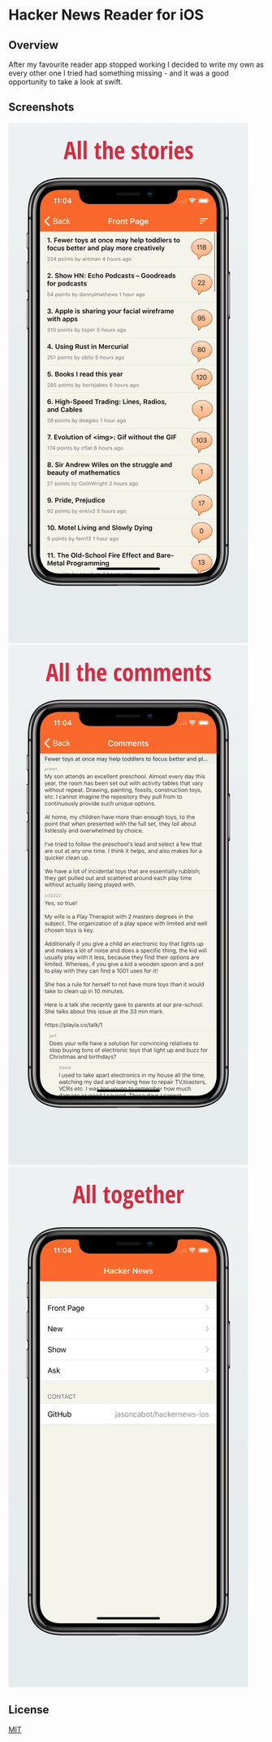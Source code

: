 # Hacker News Reader for iOS

## Overview
After my favourite reader app stopped working I decided to write my own as every other one I tried had something missing - and it was a good opportunity to take a look at swift.

## Screenshots

![Stories](/fastlane/screenshots/en-US/iPhone%20X-01StoryList_framed.png)
![Comments](/fastlane/screenshots/en-US/iPhone%20X-02CommentList_framed.png?raw=true)
![Menu](/fastlane/screenshots/en-US/iPhone%20X-03MainMenu_framed.png?raw=true)


## License
[MIT](LICENSE)
